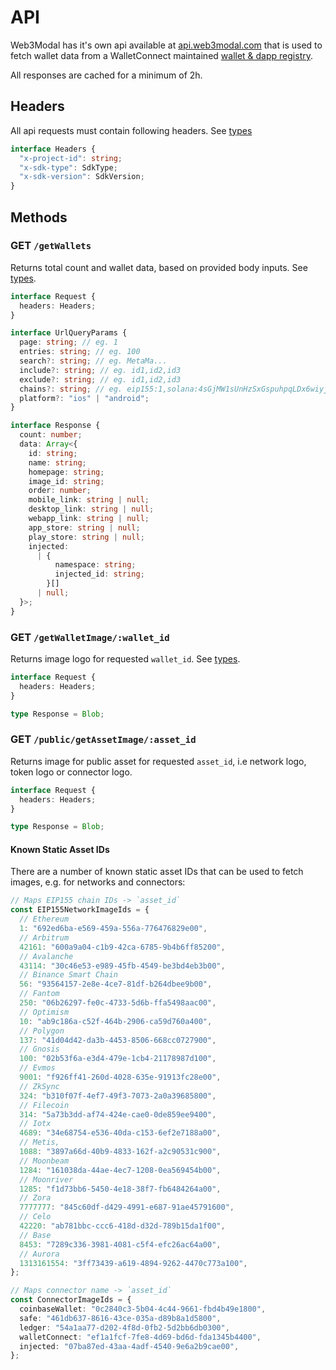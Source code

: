 # API

Web3Modal has it's own api available at [api.web3modal.com](https://api.web3modal.com) that is used to fetch wallet data from a WalletConnect maintained [wallet & dapp registry](https://walletconnect.com/explorer).

All responses are cached for a minimum of 2h.

## Headers

All api requests must contain following headers. See [types](./types.md)

```ts
interface Headers {
  "x-project-id": string;
  "x-sdk-type": SdkType;
  "x-sdk-version": SdkVersion;
}
```

## Methods

### GET `/getWallets`

Returns total count and wallet data, based on provided body inputs. See [types](./types.md).

```ts
interface Request {
  headers: Headers;
}

interface UrlQueryParams {
  page: string; // eg. 1
  entries: string; // eg. 100
  search?: string; // eg. MetaMa...
  include?: string; // eg. id1,id2,id3
  exclude?: string; // eg. id1,id2,id3
  chains?: string; // eg. eip155:1,solana:4sGjMW1sUnHzSxGspuhpqLDx6wiyjNtZ
  platform?: "ios" | "android";
}

interface Response {
  count: number;
  data: Array<{
    id: string;
    name: string;
    homepage: string;
    image_id: string;
    order: number;
    mobile_link: string | null;
    desktop_link: string | null;
    webapp_link: string | null;
    app_store: string | null;
    play_store: string | null;
    injected:
      | {
          namespace: string;
          injected_id: string;
        }[]
      | null;
  }>;
}
```

### GET `/getWalletImage/:wallet_id`

Returns image logo for requested `wallet_id`. See [types](./types.md).

```ts
interface Request {
  headers: Headers;
}

type Response = Blob;
```

### GET `/public/getAssetImage/:asset_id`

Returns image for public asset for requested `asset_id`, i.e network logo, token logo or connector logo.

```ts
interface Request {
  headers: Headers;
}

type Response = Blob;
```

#### Known Static Asset IDs

There are a number of known static asset IDs that can be used to fetch images, e.g. for networks and connectors:

```typescript
// Maps EIP155 chain IDs -> `asset_id`
const EIP155NetworkImageIds = {
  // Ethereum
  1: "692ed6ba-e569-459a-556a-776476829e00",
  // Arbitrum
  42161: "600a9a04-c1b9-42ca-6785-9b4b6ff85200",
  // Avalanche
  43114: "30c46e53-e989-45fb-4549-be3bd4eb3b00",
  // Binance Smart Chain
  56: "93564157-2e8e-4ce7-81df-b264dbee9b00",
  // Fantom
  250: "06b26297-fe0c-4733-5d6b-ffa5498aac00",
  // Optimism
  10: "ab9c186a-c52f-464b-2906-ca59d760a400",
  // Polygon
  137: "41d04d42-da3b-4453-8506-668cc0727900",
  // Gnosis
  100: "02b53f6a-e3d4-479e-1cb4-21178987d100",
  // Evmos
  9001: "f926ff41-260d-4028-635e-91913fc28e00",
  // ZkSync
  324: "b310f07f-4ef7-49f3-7073-2a0a39685800",
  // Filecoin
  314: "5a73b3dd-af74-424e-cae0-0de859ee9400",
  // Iotx
  4689: "34e68754-e536-40da-c153-6ef2e7188a00",
  // Metis,
  1088: "3897a66d-40b9-4833-162f-a2c90531c900",
  // Moonbeam
  1284: "161038da-44ae-4ec7-1208-0ea569454b00",
  // Moonriver
  1285: "f1d73bb6-5450-4e18-38f7-fb6484264a00",
  // Zora
  7777777: "845c60df-d429-4991-e687-91ae45791600",
  // Celo
  42220: "ab781bbc-ccc6-418d-d32d-789b15da1f00",
  // Base
  8453: "7289c336-3981-4081-c5f4-efc26ac64a00",
  // Aurora
  1313161554: "3ff73439-a619-4894-9262-4470c773a100",
};

// Maps connector name -> `asset_id`
const ConnectorImageIds = {
  coinbaseWallet: "0c2840c3-5b04-4c44-9661-fbd4b49e1800",
  safe: "461db637-8616-43ce-035a-d89b8a1d5800",
  ledger: "54a1aa77-d202-4f8d-0fb2-5d2bb6db0300",
  walletConnect: "ef1a1fcf-7fe8-4d69-bd6d-fda1345b4400",
  injected: "07ba87ed-43aa-4adf-4540-9e6a2b9cae00",
};
```
